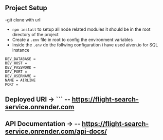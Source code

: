## Project Setup

-git clone with url

- `npm install` to setup all node related modules it should be in the root directory of the project 
- Create a `.env` file in root to config the environment variables
- Inside the `.env` do the follwing configuration i have used aiven.io for SQL instance
```
DEV_DATABASE = 
DEV_HOST = 
DEV_PASSWORD = 
DEV_PORT = 
DEV_USERNAME = 
NAME = AIRLINE
PORT = 
```

## Deployed URl -> ``` -- https://flight-search-service.onrender.com
## API Documentation -> -- https://flight-search-service.onrender.com/api-docs/


